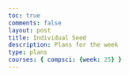 ```yaml
---
toc: true
comments: false
layout: post
title: Individual Seed
description: Plans for the week
type: plans
courses: { compsci: {week: 25} }
---
```

